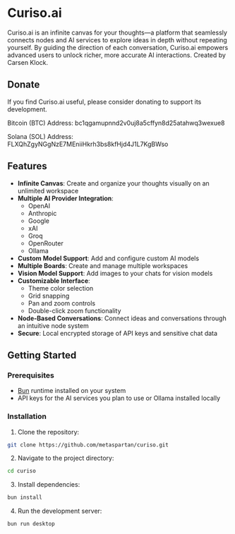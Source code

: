 # Curiso.ai

Curiso.ai is an infinite canvas for your thoughts—a platform that seamlessly connects nodes and AI services to explore ideas in depth without repeating yourself. By guiding the direction of each conversation, Curiso.ai empowers advanced users to unlock richer, more accurate AI interactions. Created by Carsen Klock.

## Donate

If you find Curiso.ai useful, please consider donating to support its development.

Bitcoin (BTC) Address: bc1qgamupnnd2v0uj8a5cffyn8d25atahwq3wexue8

Solana (SOL) Address: FLXQhZgyNGgNzE7MEniiHkrh3bs8kfHjd4J1L7KgBWso

## Features

- **Infinite Canvas**: Create and organize your thoughts visually on an unlimited workspace
- **Multiple AI Provider Integration**:
  - OpenAI
  - Anthropic
  - Google
  - xAI
  - Groq
  - OpenRouter
  - Ollama
- **Custom Model Support**: Add and configure custom AI models
- **Multiple Boards**: Create and manage multiple workspaces
- **Vision Model Support**: Add images to your chats for vision models
- **Customizable Interface**:
  - Theme color selection
  - Grid snapping
  - Pan and zoom controls
  - Double-click zoom functionality
- **Node-Based Conversations**: Connect ideas and conversations through an intuitive node system
- **Secure**: Local encrypted storage of API keys and sensitive chat data

## Getting Started

### Prerequisites

- [Bun](https://bun.sh/) runtime installed on your system
- API keys for the AI services you plan to use or Ollama installed locally

### Installation

1. Clone the repository:

```bash
git clone https://github.com/metaspartan/curiso.git
```

2. Navigate to the project directory:

```bash
cd curiso
```

3. Install dependencies:

```bash
bun install
```

4. Run the development server:

```bash
bun run desktop
```
